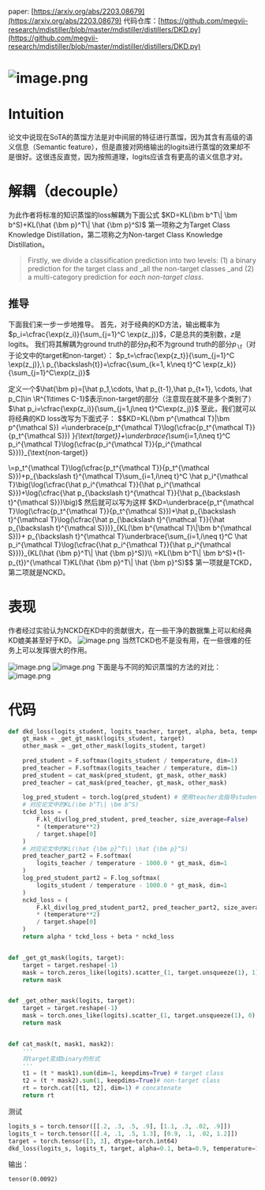 paper: [https://arxiv.org/abs/2203.08679](https://arxiv.org/abs/2203.08679)
代码仓库：[https://github.com/megvii-research/mdistiller/blob/master/mdistiller/distillers/DKD.py](https://github.com/megvii-research/mdistiller/blob/master/mdistiller/distillers/DKD.py)
# ![image.png](https://cdn.nlark.com/yuque/0/2022/png/12360969/1649851657198-2dd63f40-3427-4e18-b4a5-2d3d1e3a37d9.png#clientId=u12d9797f-377e-4&crop=0&crop=0&crop=1&crop=1&from=paste&height=520&id=ubb4c7c8f&margin=%5Bobject%20Object%5D&name=image.png&originHeight=815&originWidth=808&originalType=binary&ratio=1&rotation=0&showTitle=false&size=167549&status=done&style=none&taskId=u7aeff727-80dc-4261-b8f5-89082abe862&title=&width=515.4000244140625)
# Intuition
论文中说现在SoTA的蒸馏方法是对中间层的特征进行蒸馏，因为其含有高级的语义信息（Semantic feature），但是直接对网络输出的logits进行蒸馏的效果却不是很好。这很违反直觉，因为按照道理，logits应该含有更高的语义信息才对。
# 解耦（decouple）
为此作者将标准的知识蒸馏的loss解耦为下面公式
$KD=KL(\bm b^T\| \bm b^S)+KL(\hat {\bm p}^T\| \hat {\bm p}^S)$
第一项称之为Target Class Knowledge Distillation，第二项称之为Non-target Class Knowledge Distillation。
> Firstly, we divide a classification prediction into two levels: (1) a binary prediction for the target class and _all the non-target classes _and (2) a multi-category prediction for _each non-target class_.

## 推导
下面我们来一步一步地推导。
首先，对于经典的KD方法，输出概率为$p_i=\cfrac{\exp(z_i)}{\sum_{j=1}^C \exp(z_j)}$，$C$是总共的类别数，$z$是logits。
我们将其解耦为ground truth的部分$p_t$和不为ground truth的部分$p_{\backslash t}$（对于论文中的target和non-target）：
$p_t=\cfrac{\exp{z_t}}{\sum_{j=1}^C \exp(z_j)},\ p_{\backslash{t}}=\cfrac{\sum_{k=1, k\neq t}^C \exp(z_k)}{\sum_{j=1}^C\exp(z_j)}$

定义一个$\hat{\bm p}=[\hat p_1,\cdots, \hat p_{t-1},\hat p_{t+1}, \cdots, \hat p_C]\in \R^{1\times C-1}$表示non-target的部分（注意现在就不是多个类别了）
$\hat p_i=\cfrac{\exp(z_i)}{\sum_{j=1,j\neq t}^C\exp(z_j)}$
至此，我们就可以将经典的KD loss改写为下面式子：
$$KD=KL(\bm p^{\mathcal T}\|\bm p^{\mathcal S})
=\underbrace{p_t^{\mathcal T}\log(\cfrac{p_t^{\mathcal T}}{p_t^{\mathcal S}}) }_{\text{target}}+\underbrace{\sum_{i=1,i\neq t}^C p_i^{\mathcal T}\log(\cfrac{p_i^{\mathcal T}}{p_i^{\mathcal S}})}_{\text{non-target}}

\\=p_t^{\mathcal T}\log(\cfrac{p_t^{\mathcal T}}{p_t^{\mathcal S}})+p_{\backslash t}^{\mathcal T}\sum_{i=1,i\neq t}^C \hat p_i^{\mathcal T}\big(\log(\cfrac{\hat p_i^{\mathcal T}}{\hat p_i^{\mathcal S}})+\log(\cfrac{\hat p_{\backslash t}^{\mathcal T}}{\hat p_{\backslash t}^{\mathcal S}})\big)$
然后就可以写为这样
$KD=\underbrace{p_t^{\mathcal T}\log(\cfrac{p_t^{\mathcal T}}{p_t^{\mathcal S}})+\hat p_{\backslash t}^{\mathcal T}\log(\cfrac{\hat p_{\backslash t}^{\mathcal T}}{\hat p_{\backslash t}^{\mathcal S}})}_{KL(\bm b^{\mathcal T}\|\bm b^{\mathcal S})}+
p_{\backslash t}^{\mathcal T}\underbrace{\sum_{i=1,i\neq t}^C \hat p_i^{\mathcal T}\log(\cfrac{\hat p_i^{\mathcal T}}{\hat p_i^{\mathcal S}})}_{KL(\hat {\bm p}^T\| \hat {\bm p}^S)}\\
=KL(\bm b^T\| \bm b^S)+(1-p_{t})^{\mathcal T}KL(\hat {\bm p}^T\| \hat {\bm p}^S)$$
第一项就是TCKD，第二项就是NCKD。
# 表现
作者经过实验认为NCKD在KD中的贡献很大，在一些干净的数据集上可以和经典KD媲美甚至好于KD。
![image.png](https://cdn.nlark.com/yuque/0/2022/png/12360969/1649854716371-077d6d51-a815-4b25-8ff8-bdd5d2be453c.png#clientId=u12d9797f-377e-4&crop=0&crop=0&crop=1&crop=1&from=paste&height=437&id=udc47d65f&margin=%5Bobject%20Object%5D&name=image.png&originHeight=618&originWidth=632&originalType=binary&ratio=1&rotation=0&showTitle=false&size=90272&status=done&style=none&taskId=ua4151a69-93ad-4189-a529-cbc52dcd0cf&title=&width=446.6000061035156)
当然TCKD也不是没有用，在一些很难的任务上可以发挥很大的作用。

![image.png](https://cdn.nlark.com/yuque/0/2022/png/12360969/1649854946526-cf7faae4-dca2-44ca-af28-a9fe9220c73f.png#clientId=u12d9797f-377e-4&crop=0&crop=0&crop=1&crop=1&from=paste&height=421&id=u7f7e0797&margin=%5Bobject%20Object%5D&name=image.png&originHeight=564&originWidth=607&originalType=binary&ratio=1&rotation=0&showTitle=false&size=93452&status=done&style=none&taskId=uc474b9da-a939-4588-be76-66cbb0fc3ba&title=&width=452.6000061035156)
![image.png](https://cdn.nlark.com/yuque/0/2022/png/12360969/1649854966610-66d9a861-9e3d-45c1-a5ad-020a19c63844.png#clientId=u12d9797f-377e-4&crop=0&crop=0&crop=1&crop=1&from=paste&height=133&id=ud37bd69e&margin=%5Bobject%20Object%5D&name=image.png&originHeight=166&originWidth=603&originalType=binary&ratio=1&rotation=0&showTitle=false&size=25450&status=done&style=none&taskId=ufeab937d-8158-4025-8a32-25f932eff70&title=&width=482.4)
下面是与不同的知识蒸馏的方法的对比：
![image.png](https://cdn.nlark.com/yuque/0/2022/png/12360969/1649854990270-abc8a2eb-0e7c-4896-a11a-dbd1ec29c7b0.png#clientId=u12d9797f-377e-4&crop=0&crop=0&crop=1&crop=1&from=paste&height=454&id=u919c6f20&margin=%5Bobject%20Object%5D&name=image.png&originHeight=568&originWidth=1692&originalType=binary&ratio=1&rotation=0&showTitle=false&size=169684&status=done&style=none&taskId=u8a3d02cb-144f-443c-891f-f58c259804c&title=&width=1353.6)
# 代码
```python
def dkd_loss(logits_student, logits_teacher, target, alpha, beta, temperature):
    gt_mask = _get_gt_mask(logits_student, target)
    other_mask = _get_other_mask(logits_student, target)
    
    pred_student = F.softmax(logits_student / temperature, dim=1)
    pred_teacher = F.softmax(logits_teacher / temperature, dim=1)
    pred_student = cat_mask(pred_student, gt_mask, other_mask)
    pred_teacher = cat_mask(pred_teacher, gt_mask, other_mask)
    
    log_pred_student = torch.log(pred_student) # 使用teacher去指导student，需要将student log一下
    # 对应论文中的KL(\bm b^T\| \bm b^S)
    tckd_loss = (
        F.kl_div(log_pred_student, pred_teacher, size_average=False)
        * (temperature**2)
        / target.shape[0]
    )
    # 对应论文中的KL(\hat {\bm p}^T\| \hat {\bm p}^S)
    pred_teacher_part2 = F.softmax(
        logits_teacher / temperature - 1000.0 * gt_mask, dim=1
    )
    log_pred_student_part2 = F.log_softmax(
        logits_student / temperature - 1000.0 * gt_mask, dim=1
    )
    nckd_loss = (
        F.kl_div(log_pred_student_part2, pred_teacher_part2, size_average=False)
        * (temperature**2)
        / target.shape[0]
    )
    return alpha * tckd_loss + beta * nckd_loss


def _get_gt_mask(logits, target):
    target = target.reshape(-1)
    mask = torch.zeros_like(logits).scatter_(1, target.unsqueeze(1), 1).bool()
    return mask


def _get_other_mask(logits, target):
    target = target.reshape(-1)
    mask = torch.ones_like(logits).scatter_(1, target.unsqueeze(1), 0).bool()
    return mask


def cat_mask(t, mask1, mask2):
    '''
    将target变成binary的形式
    '''
    t1 = (t * mask1).sum(dim=1, keepdims=True) # target class
    t2 = (t * mask2).sum(1, keepdims=True)# non-target class
    rt = torch.cat([t1, t2], dim=1) # concatenate
    return rt
```
测试
```python
logits_s = torch.tensor([[.2, .3, .5, .9], [1.1, .3, .02, .9]])
logits_t = torch.tensor([[.4, .1, .5, 1.3], [0.9, .1, .02, 1.2]])
target = torch.tensor([3, 3], dtype=torch.int64)
dkd_loss(logits_s, logits_t, target, alpha=0.1, beta=0.9, temperature=1)
```
输出：
```
tensor(0.0092)
```


